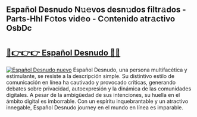 ## Español Desnudo N𝚞𝚎vos desn𝚞dos filtr𝚊dos - Parts-Hhl F𝚘tos vid𝚎o - C𝚘ntenido atr𝚊ctivo OsbDc

# <h2><a href="http://mb3oox.tromn.icu/?c=Espa%c3%b1ol+Desnudo">🔗👉👉👉 Español Desnudo 🔗🔗</a></h2>

[![Español Desnudo nuevo](https://i.imgur.com/pEAQMta.gif)](http://mb3oox.tromn.icu/?c=Espa%c3%b1ol+Desnudo)
Español Desnudo, una persona multifacética y estimulante, se resiste a la descripción simple. Su distintivo estilo de comunicación en línea ha cautivado y provocado críticas, generando debates sobre privacidad, autoexpresión y la dinámica de las comunidades digitales. A pesar de la ambigüedad de sus intenciones, su huella en el ámbito digital es imborrable. Con un espíritu inquebrantable y un atractivo innegable, Español Desnudo journey en el mundo en línea es imparable.
